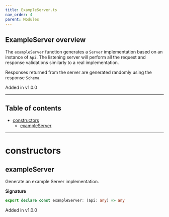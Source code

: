 ```yaml
---
title: ExampleServer.ts
nav_order: 4
parent: Modules
---
```


## ExampleServer overview

The `exampleServer` function generates a `Server` implementation based
on an instance of `Api`. The listening server will perform all the
request and response validations similarly to a real implementation.

Responses returned from the server are generated randomly using the
response `Schema`.

Added in v1.0.0

---

<h2 class="text-delta">Table of contents</h2>

- [constructors](#constructors)
  - [exampleServer](#exampleserver)

---

# constructors

## exampleServer

Generate an example Server implementation.

**Signature**

```ts
export declare const exampleServer: (api: any) => any
```

Added in v1.0.0
